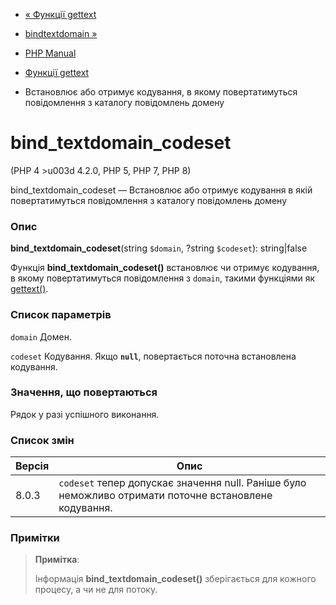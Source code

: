 - [« Функції gettext](ref.gettext.md)
- [bindtextdomain »](function.bindtextdomain.md)

- [PHP Manual](index.md)
- [Функції gettext](ref.gettext.md)
- Встановлює або отримує кодування, в якому повертатимуться
повідомлення з каталогу повідомлень домену

# bind_textdomain_codeset

(PHP 4 \>u003d 4.2.0, PHP 5, PHP 7, PHP 8)

bind_textdomain_codeset — Встановлює або отримує кодування в
якій повертатимуться повідомлення з каталогу повідомлень домену

### Опис

**bind_textdomain_codeset**(string `$domain`, ?string `$codeset`):
string\|false

Функція **bind_textdomain_codeset()** встановлює чи отримує
кодування, в якому повертатимуться повідомлення з `domain`, такими
функціями як [gettext()](function.gettext.md).

### Список параметрів

`domain`
Домен.

`codeset`
Кодування. Якщо **`null`**, повертається поточна встановлена
кодування.

### Значення, що повертаються

Рядок у разі успішного виконання.

### Список змін

| Версія | Опис                                                                                                  |
| ------ | ----------------------------------------------------------------------------------------------------- |
| 8.0.3  | `codeset` тепер допускає значення null. Раніше було неможливо отримати поточне встановлене кодування. |

### Примітки

> **Примітка**:
>
> Інформація **bind_textdomain_codeset()** зберігається для кожного
> процесу, а чи не для потоку.
